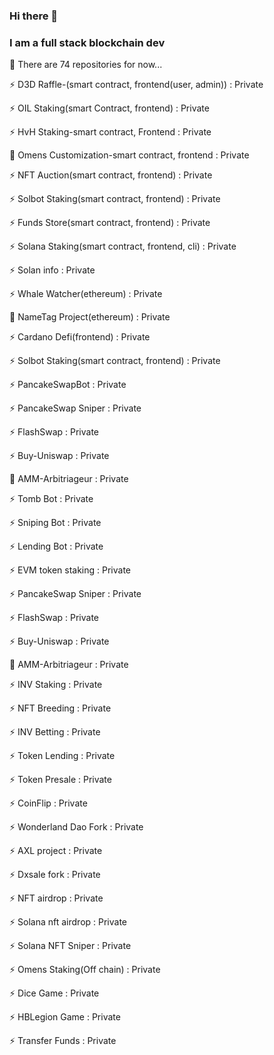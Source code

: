 ### Hi there 👋

### I am a full stack blockchain dev

🔭 There are 74 repositories for now...

⚡ D3D Raffle-(smart contract, frontend(user, admin)) : Private

⚡ OIL Staking(smart Contract, frontend) : Private

⚡ HvH Staking-smart contract, Frontend : Private

🌱 Omens Customization-smart contract, frontend : Private

⚡ NFT Auction(smart contract, frontend) : Private

⚡ Solbot Staking(smart contract, frontend) : Private

⚡ Funds Store(smart contract, frontend) : Private

⚡ Solana Staking(smart contract, frontend, cli) : Private

⚡ Solan info : Private

⚡ Whale Watcher(ethereum) : Private

🌱 NameTag Project(ethereum) : Private

⚡ Cardano Defi(frontend) : Private

⚡ Solbot Staking(smart contract, frontend) : Private

⚡ PancakeSwapBot : Private

⚡ PancakeSwap Sniper : Private

⚡ FlashSwap : Private

⚡ Buy-Uniswap : Private

🌱 AMM-Arbitriageur : Private

⚡ Tomb Bot : Private

⚡ Sniping Bot : Private

⚡ Lending Bot : Private

⚡ EVM token staking : Private

⚡ PancakeSwap Sniper : Private

⚡ FlashSwap : Private

⚡ Buy-Uniswap : Private

🌱 AMM-Arbitriageur : Private

⚡ INV Staking : Private

⚡ NFT Breeding : Private

⚡ INV Betting : Private

⚡ Token Lending : Private

⚡ Token Presale : Private

⚡ CoinFlip : Private

⚡ Wonderland Dao Fork : Private

⚡ AXL project : Private

⚡ Dxsale fork : Private

⚡ NFT airdrop : Private

⚡ Solana nft airdrop : Private

⚡ Solana NFT Sniper : Private

⚡ Omens Staking(Off chain) : Private

⚡ Dice Game : Private

⚡ HBLegion Game : Private

⚡ Transfer Funds : Private
<!--
**blockchainshifu/blockchainshifu** is a ✨ _special_ ✨ repository because its `README.md` (this file) appears on your GitHub profile.

Here are some ideas to get you started:

- 🔭 I’m currently working on ...
- 🌱 I’m currently learning ...
- 👯 I’m looking to collaborate on ...
- 🤔 I’m looking for help with ...
- 💬 Ask me about ...
- 📫 How to reach me: ...
- 😄 Pronouns: ...
- ⚡ Fun fact: ...
-->
